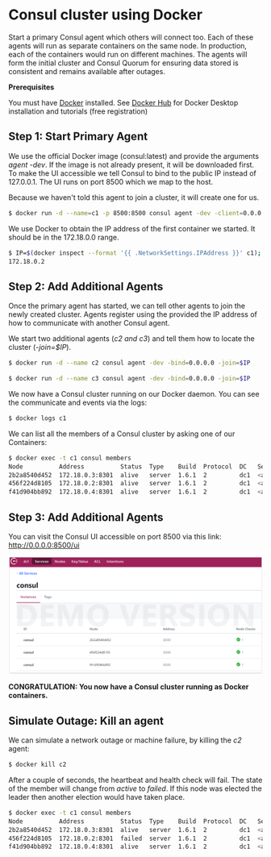 # Consul cluster using Docker

Start a primary Consul agent which others will connect too. Each of these agents will run as separate containers on the same node. 
In production, each of the containers would run on different machines. The agents will form the initial cluster and Consul Quorum 
for ensuring data stored is consistent and remains available after outages.

**Prerequisites**

You must have [Docker](https://www.docker.com/) installed. See [Docker Hub](https://hub.docker.com/) for Docker Desktop installation and tutorials (free registration)

## Step 1: Start Primary Agent 

We use the official Docker image (consul:latest) and provide the arguments _agent -dev_. 
If the image is not already present, it will be downloaded first.
To make the UI accessible we tell Consul to bind to the public IP instead of 127.0.0.1. The UI runs on port 8500 which we map to the host.

Because we haven't told this agent to join a cluster, it will create one for us.

```bash
$ docker run -d --name=c1 -p 8500:8500 consul agent -dev -client=0.0.0.0 -bind=0.0.0.0
```

We use Docker to obtain the IP address of the first container we started. It should be in the 172.18.0.0 range.

```bash
$ IP=$(docker inspect --format '{{ .NetworkSettings.IPAddress }}' c1); echo $IP
172.18.0.2
```

## Step 2: Add Additional Agents

Once the primary agent has started, we can tell other agents to join the newly created cluster. 
Agents register using the provided the IP address of how to communicate with another Consul agent.

We start two additional agents (_c2 and c3_) and tell them how to locate the cluster (_-join=$IP_).
```bash
$ docker run -d --name c2 consul agent -dev -bind=0.0.0.0 -join=$IP
```
```bash
$ docker run -d --name c3 consul agent -dev -bind=0.0.0.0 -join=$IP
```

We now have a Consul cluster running on our Docker daemon. You can see the communicate and events via the logs:
```bash
$ docker logs c1
```

We can list all the members of a Consul cluster by asking one of our Containers:
```bash
$ docker exec -t c1 consul members
Node          Address          Status  Type    Build  Protocol  DC   Segment
2b2a8540d452  172.18.0.3:8301  alive   server  1.6.1  2         dc1  <all>
456f224d8105  172.18.0.2:8301  alive   server  1.6.1  2         dc1  <all>
f41d904bb892  172.18.0.4:8301  alive   server  1.6.1  2         dc1  <all>
```

## Step 3: Add Additional Agents

You can visit the Consul UI accessible on port 8500 via this link: http://0.0.0.0:8500/ui

![ScreenShot: Consul UI](./images/consul-ui.png)

**CONGRATULATION: You now have a Consul cluster running as Docker containers.**

## Simulate Outage: Kill an agent

We can simulate a network outage or machine failure, by killing the _c2_ agent:
```bash
$ docker kill c2
```

After a couple of seconds, the heartbeat and health check will fail. The state of the member will change from _active_ to _failed_.
If this node was elected the leader then another election would have taken place.
```bash
$ docker exec -t c1 consul members
Node          Address          Status  Type    Build  Protocol  DC   Segment
2b2a8540d452  172.18.0.3:8301  alive   server  1.6.1  2         dc1  <all>
456f224d8105  172.18.0.2:8301  failed  server  1.6.1  2         dc1  <all>
f41d904bb892  172.18.0.4:8301  alive   server  1.6.1  2         dc1  <all>
```
